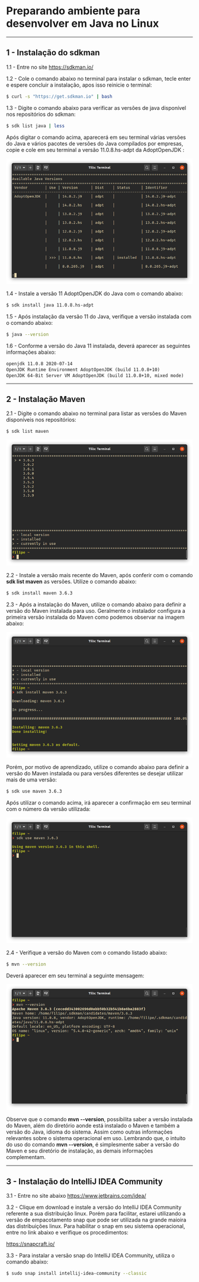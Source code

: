 # **Preparando ambiente para desenvolver em Java no Linux**

------

## 1 - Instalação do sdkman

1.1 -  Entre no site https://sdkman.io/ 

1.2 -  Cole o comando abaixo no terminal para instalar o sdkman, tecle enter e espere concluir a instalação, apos isso reinicie o terminal:

```bash
$ curl -s "https://get.sdkman.io" | bash 
```

1.3 - Digite o comando abaixo para verificar as versões de java disponível nos repositórios do sdkman:

```bash
$ sdk list java | less
```

Após digitar o comando acima, aparecerá em seu terminal várias versões do Java e vários pacotes de versões do Java compilados por empresas, copie e cole em seu terminal a versão 11.0.8.hs-adpt da  AdoptOpenJDK :

![](https://github.com/lipegomes/tutorial-preparando-ambiente-java-no-linux/blob/master/sdk-java.png)

1.4 - Instale a versão 11 AdoptOpenJDK do Java com o comando abaixo:

```bash
$ sdk install java 11.0.8.hs-adpt
```

1.5 - Após instalação da versão 11 do Java, verifique a versão instalada com o comando abaixo:

```bash
$ java --version
```

1.6 - Conforme a versão do Java 11 instalada, deverá aparecer as seguintes informações abaixo:

```
openjdk 11.0.8 2020-07-14
OpenJDK Runtime Environment AdoptOpenJDK (build 11.0.8+10)
OpenJDK 64-Bit Server VM AdoptOpenJDK (build 11.0.8+10, mixed mode)
```

------

## 2 - Instalação Maven

2.1 - Digite o comando abaixo no terminal para listar as versões do Maven disponíveis nos repositórios:

```bash
$ sdk list maven
```

![](https://github.com/lipegomes/tutorial-preparando-ambiente-java-no-linux/blob/master/sdk-maven-list.png)

2.2 - Instale a versão mais recente do Maven, após conferir com o comando  **sdk list maven** as versões. Utilize o comando abaixo:

```bash
$ sdk install maven 3.6.3
```

2.3 - Após a instalação do Maven, utilize o comando abaixo para definir a versão do Maven instalada para uso.
Geralmente o instalador configura a primeira versão instalada do Maven como  podemos observar na imagem abaixo:

![](https://github.com/lipegomes/tutorial-preparando-ambiente-java-no-linux/blob/master/maven-install.png)

Porém, por motivo de aprendizado, utilize o comando abaixo para definir a versão do Maven instalada ou para versões diferentes se desejar utilizar mais de uma versão:

```bash
$ sdk use maven 3.6.3
```

Após utilizar o comando acima, irá aparecer a confirmação em seu terminal com o número da versão utilizada:

![](https://github.com/lipegomes/tutorial-preparando-ambiente-java-no-linux/blob/master/sdk-maven-use.png)

2.4 - Verifique a versão do Maven com o comando listado abaixo:

```bash
$ mvn --version
```

Deverá aparecer em seu terminal a seguinte mensagem:

![](https://github.com/lipegomes/tutorial-preparando-ambiente-java-no-linux/blob/master/maven-version.png)

Observe que o comando **mvn --version**, possibilita saber a versão instalada do Maven, além do diretório aonde está instalado o Maven e também a versão do Java, idioma do sistema. Assim como outras informações relevantes sobre o sistema operacional em uso. Lembrando que, o intuito do uso do comando **mvn --version**, é simplesmente saber a versão do Maven e seu diretório de instalação, as demais informações complementam.

------

## 3 - Instalação do IntelliJ IDEA Community

3.1 - Entre no site abaixo https://www.jetbrains.com/idea/

3.2 - Clique em download e instale a versão do IntelliJ IDEA Community referente a sua distribuição linux. Porém para facilitar, estarei utilizando a versão de empacotamento snap que pode ser utilizada na grande maioira das distribuições linux. Para habilitar o snap em seu sistema operacional, entre no link abaixo e verifique os procedimentos:

https://snapcraft.io/

3.3 - Para instalar a versão snap do  IntelliJ IDEA Community, utiliza o comando abaixo:

```bash
$ sudo snap install intellij-idea-community --classic
```

